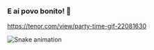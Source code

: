 ### E aí povo bonito! 👋

https://tenor.com/view/party-time-gif-22081630

![Snake animation](https://github.com/Idalberto-1989/Idalberto-1989/blob/output/github-contribution-grid-snake.svg)


